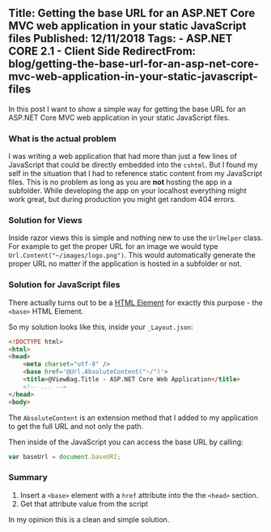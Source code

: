Title: Getting the base URL for an ASP.NET Core MVC web application in your static JavaScript files
Published: 12/11/2018
Tags: 
    - ASP.NET CORE 2.1
    - Client Side
RedirectFrom: blog/getting-the-base-url-for-an-asp-net-core-mvc-web-application-in-your-static-javascript-files
---

In this post I want to show a simple way for getting the base URL for an ASP.NET Core MVC web application in your static JavaScript files.

### What is the actual problem
I was writing a web application that had more than just a few lines of JavaScript that could be directly embedded into the `cshtml`. But I found my self in the situation that I had to reference static content from my JavaScript files. This is no problem as long as you are **not** hosting the app in a subfolder. While developing the app on your localhost everything might work great, but during production you might get random 404 errors.

### Solution for Views
Inside razor views this is simple and nothing new to use the `UrlHelper` class. For example to get the proper URL for an image we would type `Url.Content("~/images/logo.png")`. This would automatically generate the proper URL no matter if the application is hosted in a subfolder or not.

### Solution for JavaScript files
There actually turns out to be a [HTML Element](https://developer.mozilla.org/en-US/docs/Web/HTML/Element/base) for exactly this purpose - the `<base>` HTML Element.

So my solution looks like this, inside your `_Layout.json`:
```html
<!DOCTYPE html>
<html>
<head>
    <meta charset="utf-8" />
    <base href='@Url.AbsoluteContent("~/")'>
    <title>@ViewBag.Title - ASP.NET Core Web Application</title>
    <!-- ... -->
</head>
<body>
```

The `AbsoluteContent` is an extension method that I added to my application to get the full URL and not only the path.
<script src="https://gist.github.com/Franklin89/a0467977f56dd68eb32d25c24cfbb88f.js"></script>

Then inside of the JavaScript you can access the base URL by calling:
```js
var baseUrl = document.baseURI;
```

### Summary
1. Insert a `<base>` element with a `href` attribute into the the `<head>` section.
1. Get that attribute value from the script

In my opinion this is a clean and simple solution.



